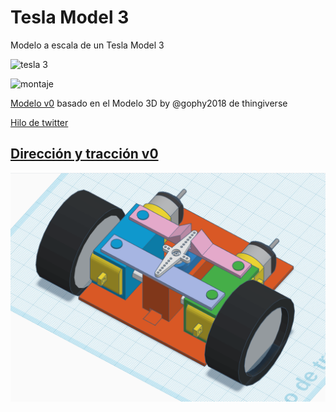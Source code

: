 # Tesla Model 3

Modelo a escala de un Tesla Model 3

![tesla 3](https://pbs.twimg.com/media/D8S6v0hXoAET16S?format=jpg&name=small)

![montaje](https://pbs.twimg.com/media/D8dQ-ATX4AE_7M_?format=jpg&name=small)


[Modelo v0](https://www.tinkercad.com/things/iwQ4f35aovJ) basado en el Modelo 3D by @gophy2018 de thingiverse

[Hilo de twitter](https://twitter.com/javacasm/status/1137281941793886208)

## [Dirección y tracción v0](./Direccion-traccion/SteeringTraction.md)

![modelo mio](./images/modelov0.png)
